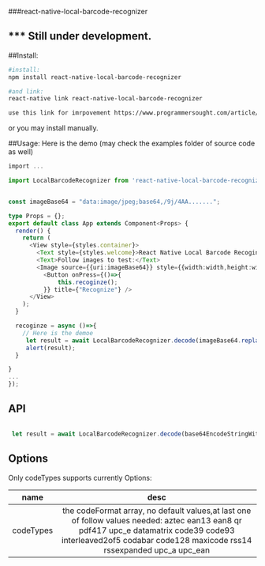 ﻿###react-native-local-barcode-recognizer
## *** Still under development.

##Install:
```bash
#install:
npm install react-native-local-barcode-recognizer

#and link:
react-native link react-native-local-barcode-recognizer

use this link for imrpovement https://www.programmersought.com/article/9470734262/

```

or you may install manually.

##Usage:
Here is the demo (may check the examples folder of source code as well)

```typescript 
import ...

import LocalBarcodeRecognizer from 'react-native-local-barcode-recognizer';


const imageBase64 = "data:image/jpeg;base64,/9j/4AA.......";

type Props = {};
export default class App extends Component<Props> {
  render() {
    return (
      <View style={styles.container}>
        <Text style={styles.welcome}>React Native Local Barcode Recoginzer Demo</Text>
        <Text>Follow images to test:</Text>
        <Image source={{uri:imageBase64}} style={{width:width,height:width}}></Image>
          <Button onPress={()=>{
              this.recoginze();
          }} title={"Recognize"} />
      </View>
    );
  }

  recoginze = async ()=>{
	// Here is the demoe
     let result = await LocalBarcodeRecognizer.decode(imageBase64.replace("data:image/jpeg;base64,",""),{codeTypes:['ean13','qr']});
     alert(result);
  }

}
...
});


```

## API
```javascript

 let result = await LocalBarcodeRecognizer.decode(base64EncodeStringWithSchema,options);


```

## Options
Only codeTypes supports currently
Options:

| name | desc |
|:----:|:----:|
| codeTypes | the codeFormat array, no default values,at last one of follow values needed: aztec ean13 ean8 qr pdf417 upc_e datamatrix code39 code93 interleaved2of5 codabar code128 maxicode rss14 rssexpanded upc_a upc_ean   |

